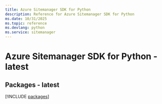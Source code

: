 ```yaml
---
title: Azure Sitemanager SDK for Python
description: Reference for Azure Sitemanager SDK for Python
ms.date: 10/31/2025
ms.topic: reference
ms.devlang: python
ms.service: sitemanager
---
```

# Azure Sitemanager SDK for Python - latest
## Packages - latest
[!INCLUDE [packages](sitemanager-index.md)]